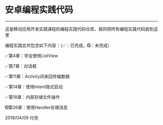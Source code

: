 # 安卓编程实践代码

---

这是移动应用开发实践课程的编程实践代码仓库，我将把所有编程实践代码放到这里

编程实践总共包含如下内容：（✅：已完成，❎：未完成）

✅第4章：学会使用ListView

✅第7章：对话框

✅第11章：Activity间来回传输数据

✅第14章：使用Intent隐式启动

✅第18章：内部存储文件操作

❎第26章：使用Handler处理消息


2018/04/09
付尧

